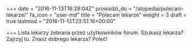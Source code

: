 +++
date = "2016-11-13T16:28:04Z"
prowadzi_do = "/atopedia/polecani-lekarze/"
fa_icon = "user-md"
title = "Polecani lekarze"
weight = 3
draft = true
lastmod = "2016-11-13T23:51:16+00:00"

+++
Lista lekarzy zebrana przez użytkowników forum. Szukasz lekarza?  Zajrzyj tu.
Znasz dobrego lekarza? Poleć!
